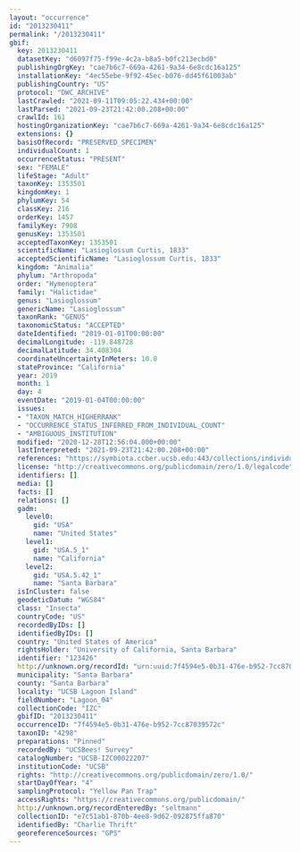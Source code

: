```yaml
---
layout: "occurrence"
id: "2013230411"
permalink: "/2013230411"
gbif:
  key: 2013230411
  datasetKey: "d6097f75-f99e-4c2a-b8a5-b0fc213ecbd0"
  publishingOrgKey: "cae7b6c7-669a-4261-9a34-6e8cdc16a125"
  installationKey: "4ec55ebe-9f92-45ec-b076-dd45f61003ab"
  publishingCountry: "US"
  protocol: "DWC_ARCHIVE"
  lastCrawled: "2021-09-11T09:05:22.434+00:00"
  lastParsed: "2021-09-23T21:42:00.208+00:00"
  crawlId: 161
  hostingOrganizationKey: "cae7b6c7-669a-4261-9a34-6e8cdc16a125"
  extensions: {}
  basisOfRecord: "PRESERVED_SPECIMEN"
  individualCount: 1
  occurrenceStatus: "PRESENT"
  sex: "FEMALE"
  lifeStage: "Adult"
  taxonKey: 1353501
  kingdomKey: 1
  phylumKey: 54
  classKey: 216
  orderKey: 1457
  familyKey: 7908
  genusKey: 1353501
  acceptedTaxonKey: 1353501
  scientificName: "Lasioglossum Curtis, 1833"
  acceptedScientificName: "Lasioglossum Curtis, 1833"
  kingdom: "Animalia"
  phylum: "Arthropoda"
  order: "Hymenoptera"
  family: "Halictidae"
  genus: "Lasioglossum"
  genericName: "Lasioglossum"
  taxonRank: "GENUS"
  taxonomicStatus: "ACCEPTED"
  dateIdentified: "2019-01-01T00:00:00"
  decimalLongitude: -119.848728
  decimalLatitude: 34.408304
  coordinateUncertaintyInMeters: 10.0
  stateProvince: "California"
  year: 2019
  month: 1
  day: 4
  eventDate: "2019-01-04T00:00:00"
  issues:
  - "TAXON_MATCH_HIGHERRANK"
  - "OCCURRENCE_STATUS_INFERRED_FROM_INDIVIDUAL_COUNT"
  - "AMBIGUOUS_INSTITUTION"
  modified: "2020-12-28T12:56:04.000+00:00"
  lastInterpreted: "2021-09-23T21:42:00.208+00:00"
  references: "https://symbiota.ccber.ucsb.edu:443/collections/individual/index.php?occid=123426"
  license: "http://creativecommons.org/publicdomain/zero/1.0/legalcode"
  identifiers: []
  media: []
  facts: []
  relations: []
  gadm:
    level0:
      gid: "USA"
      name: "United States"
    level1:
      gid: "USA.5_1"
      name: "California"
    level2:
      gid: "USA.5.42_1"
      name: "Santa Barbara"
  isInCluster: false
  geodeticDatum: "WGS84"
  class: "Insecta"
  countryCode: "US"
  recordedByIDs: []
  identifiedByIDs: []
  country: "United States of America"
  rightsHolder: "University of California, Santa Barbara"
  identifier: "123426"
  http://unknown.org/recordId: "urn:uuid:7f4594e5-0b31-476e-b952-7cc87039572c"
  municipality: "Santa Barbara"
  county: "Santa Barbara"
  locality: "UCSB Lagoon Island"
  fieldNumber: "Lagoon_04"
  collectionCode: "IZC"
  gbifID: "2013230411"
  occurrenceID: "7f4594e5-0b31-476e-b952-7cc87039572c"
  taxonID: "4298"
  preparations: "Pinned"
  recordedBy: "UCSBees! Survey"
  catalogNumber: "UCSB-IZC00022207"
  institutionCode: "UCSB"
  rights: "http://creativecommons.org/publicdomain/zero/1.0/"
  startDayOfYear: "4"
  samplingProtocol: "Yellow Pan Trap"
  accessRights: "https://creativecommons.org/publicdomain/"
  http://unknown.org/recordEnteredBy: "seltmann"
  collectionID: "e7c51ab1-870b-4ee8-9d62-092875ffa870"
  identifiedBy: "Charlie Thrift"
  georeferenceSources: "GPS"
---
```

